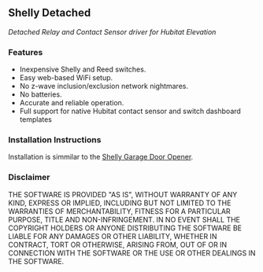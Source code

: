 ## Shelly Detached
*Detached Relay and Contact Sensor driver for Hubitat Elevation*

### Features

- Inexpensive Shelly and Reed switches.
- Easy web-based WiFi setup.
- No z-wave inclusion/exclusion network nightmares.
- No batteries.
- Accurate and reliable operation.
- Full support for native Hubitat contact sensor and switch dashboard templates

### Installation Instructions

Installation is simmilar to the [Shelly Garage Door Opener](https://github.com/padus/shelly/tree/main/garage#installation-instructions).

### Disclaimer

THE SOFTWARE IS PROVIDED "AS IS", WITHOUT WARRANTY OF ANY KIND, EXPRESS OR IMPLIED, INCLUDING BUT NOT LIMITED TO THE WARRANTIES OF MERCHANTABILITY, FITNESS FOR A PARTICULAR PURPOSE, TITLE AND NON-INFRINGEMENT. IN NO EVENT SHALL THE COPYRIGHT HOLDERS OR ANYONE DISTRIBUTING THE SOFTWARE BE LIABLE FOR ANY DAMAGES OR OTHER LIABILITY, WHETHER IN CONTRACT, TORT OR OTHERWISE, ARISING FROM, OUT OF OR IN CONNECTION WITH THE SOFTWARE OR THE USE OR OTHER DEALINGS IN THE SOFTWARE.
